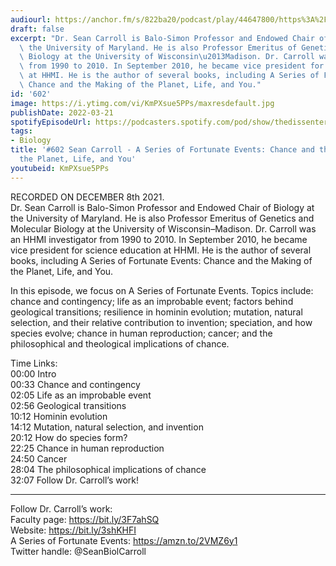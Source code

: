 ```yaml
---
audiourl: https://anchor.fm/s/822ba20/podcast/play/44647800/https%3A%2F%2Fd3ctxlq1ktw2nl.cloudfront.net%2Fstaging%2F2021-11-10%2Fee7ca624-1eaa-23ba-cd44-7ba6e65e8e20.m4a
draft: false
excerpt: "Dr. Sean Carroll is Balo-Simon Professor and Endowed Chair of Biology at\
  \ the University of Maryland. He is also Professor Emeritus of Genetics and Molecular\
  \ Biology at the University of Wisconsin\u2013Madison. Dr. Carroll was an HHMI investigator\
  \ from 1990 to 2010. In September 2010, he became vice president for science education\
  \ at HHMI. He is the author of several books, including A Series of Fortunate Events:\
  \ Chance and the Making of the Planet, Life, and You."
id: '602'
image: https://i.ytimg.com/vi/KmPXsue5PPs/maxresdefault.jpg
publishDate: 2022-03-21
spotifyEpisodeUrl: https://podcasters.spotify.com/pod/show/thedissenter/episodes/602-Sean-Carroll---A-Series-of-Fortunate-Events-Chance-and-the-Making-of-the-Planet--Life--and-You-e1bh1to
tags:
- Biology
title: '#602 Sean Carroll - A Series of Fortunate Events: Chance and the Making of
  the Planet, Life, and You'
youtubeid: KmPXsue5PPs
---
```

<div class="timelinks">

RECORDED ON DECEMBER 8th 2021.  
Dr. Sean Carroll is Balo-Simon Professor and Endowed Chair of Biology at the University of Maryland. He is also Professor Emeritus of Genetics and Molecular Biology at the University of Wisconsin–Madison. Dr. Carroll was an HHMI investigator from 1990 to 2010. In September 2010, he became vice president for science education at HHMI. He is the author of several books, including A Series of Fortunate Events: Chance and the Making of the Planet, Life, and You.

In this episode, we focus on A Series of Fortunate Events. Topics include: chance and contingency; life as an improbable event; factors behind geological transitions; resilience in hominin evolution; mutation, natural selection, and their relative contribution to invention; speciation, and how species evolve; chance in human reproduction; cancer; and the philosophical and theological implications of chance.

Time Links:  
<time>00:00</time> Intro  
<time>00:33</time> Chance and contingency  
<time>02:05</time> Life as an improbable event  
<time>02:56</time> Geological transitions  
<time>10:12</time> Hominin evolution  
<time>14:12</time> Mutation, natural selection, and invention  
<time>20:12</time> How do species form?  
<time>22:25</time> Chance in human reproduction  
<time>24:50</time> Cancer  
<time>28:04</time> The philosophical implications of chance  
<time>32:07</time> Follow Dr. Carroll’s work!

---

Follow Dr. Carroll’s work:  
Faculty page: https://bit.ly/3F7ahSQ  
Website: https://bit.ly/3shKHFI  
A Series of Fortunate Events: https://amzn.to/2VMZ6y1  
Twitter handle: @SeanBiolCarroll
</div>


